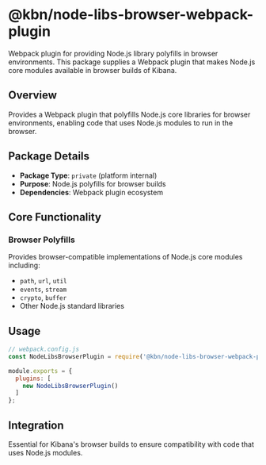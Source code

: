 # @kbn/node-libs-browser-webpack-plugin

Webpack plugin for providing Node.js library polyfills in browser environments. This package supplies a Webpack plugin that makes Node.js core modules available in browser builds of Kibana.

## Overview

Provides a Webpack plugin that polyfills Node.js core libraries for browser environments, enabling code that uses Node.js modules to run in the browser.

## Package Details

- **Package Type**: `private` (platform internal)
- **Purpose**: Node.js polyfills for browser builds
- **Dependencies**: Webpack plugin ecosystem

## Core Functionality

### Browser Polyfills
Provides browser-compatible implementations of Node.js core modules including:
- `path`, `url`, `util`
- `events`, `stream`
- `crypto`, `buffer`
- Other Node.js standard libraries

## Usage

```javascript
// webpack.config.js
const NodeLibsBrowserPlugin = require('@kbn/node-libs-browser-webpack-plugin');

module.exports = {
  plugins: [
    new NodeLibsBrowserPlugin()
  ]
};
```

## Integration

Essential for Kibana's browser builds to ensure compatibility with code that uses Node.js modules.
